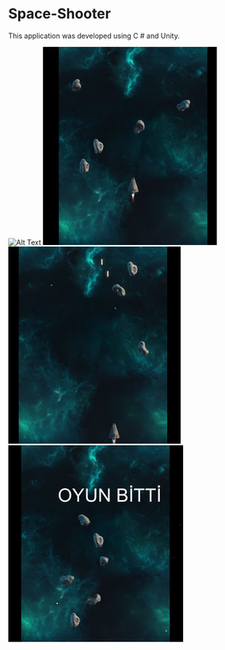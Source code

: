 # Space-Shooter
This application was developed using C # and Unity.

![Alt Text](https://media.giphy.com/media/duKZfFBABHWUwtjqzV/giphy.gif)
[![Watch the video](https://github.com/ezgigokdemir/Space-Shooter/blob/master/Space%20Shooter/ProjectImage/ss1.png)](https://github.com/ezgigokdemir/Space-Shooter/blob/master/Space%20Shooter/ProjectImage/Space%20Shooter%2025.06.2019%2001_49_16.mp4)
<img src="https://github.com/ezgigokdemir/Space-Shooter/blob/master/Space%20Shooter/ProjectImage/ss2.png"/>
<img src="https://github.com/ezgigokdemir/Space-Shooter/blob/master/Space%20Shooter/ProjectImage/ss3.png"/>
